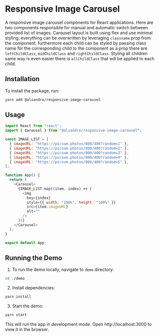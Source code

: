 # Responsive Image Carousel

A responsive image carousel components for React applications. Here are two components responsible for manual and automatic switch between provided list of images. Carousel layout is built using flex and use minimal styling, everything can be overwritten by leveraging `classname` prop from the component, furthermore each child can be styled by passing class name for the corresponding child to the component as a prop there are `leftChildClass`, `midChildClass` and `rightChildClass`. Styling all children same way is even easier there is `allChildClass` that will be applied to each child. 

## Installation

To install the package, run:

```bash
yarn add @alsandre/responsive-image-carousel
```

## Usage

```js
import React from "react";
import { Carousel } from "@alsandre/responsive-image-carousel";

const IMAGE_LIST = [
  { imageURL: "https://picsum.photos/800/400?random=1" },
  { imageURL: "https://picsum.photos/800/400?random=2" },
  { imageURL: "https://picsum.photos/800/400?random=3" },
  { imageURL: "https://picsum.photos/800/400?random=4" },
  { imageURL: "https://picsum.photos/800/400?random=5" },
];

function App() {
  return (
    <Carousel>
      {IMAGE_LIST.map((item, index) => (
        <img
          key={index}
          style={{ width: "100%", height: "100%" }}
          src={item.imageURL}
          alt=""
        />
      ))}
    </Carousel>
  );
}

export default App;
```

## Running the Demo

1. To run the demo locally, navigate to `demo` directory:

```bash
cd ./demo
```

2. Install dependencies:

```bash
yarn install
```

3. Start the demo:

```bash
yarn start
```

This will run the app in development mode. Open http://localhost:3000 to view it in the browser.